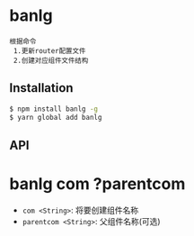 
# banlg
```
根据命令
 1.更新router配置文件
 2.创建对应组件文件结构
``` 

## Installation

```bash
$ npm install banlg -g
$ yarn global add banlg
```

## API

# banlg com  ?parentcom
* `com <String>`: 将要创建组件名称
* `parentcom <String>`: 父组件名称(可选)

